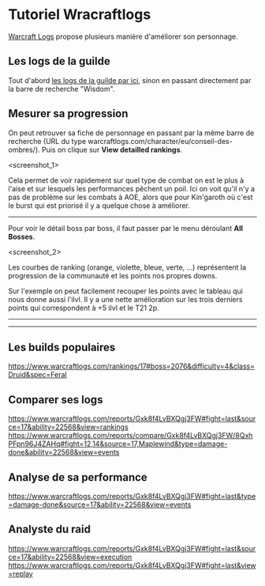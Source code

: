 # Tutoriel Wracraftlogs

[Warcraft Logs](https://www.warcraftlogs.com/) propose plusieurs manière d'améliorer son personnage.

## Les logs de la guilde

Tout d'abord [les logs de la guilde par ici](https://www.warcraftlogs.com/guilds/99437), sinon en passant directement par la barre de recherche "Wisdom".

## Mesurer sa progression

On peut retrouver sa fiche de personnage en passant par la même barre de recherche (URL du type warcraftlogs.com/character/eu/conseil-des-ombres/<personnage>). Puis on clique sur **View detailled rankings**.

<screenshot_1>

Cela permet de voir rapidement sur quel type de combat on est le plus à l'aise et sur lesquels les performances pêchent un poil.
Ici on voit qu'il n'y a pas de problème sur les combats à AOE, alors que pour Kin'garoth où c'est le burst qui est priorisé il y a quelque chose à améliorer.

----

Pour voir le détail boss par boss, il faut passer par le menu déroulant **All Bosses**.

<screenshot_2>

Les courbes de ranking (orange, violette, bleue, verte, ...) représentent la progression de la communauté et les points nos propres downs. 

Sur l'exemple on peut facilement recouper les points avec le tableau qui nous donne aussi l'ilvl. Il y a une nette amélioration sur les trois derniers points qui correspondent à +5 ilvl et le T21 2p.

---

---

## Les builds populaires

https://www.warcraftlogs.com/rankings/17#boss=2076&difficulty=4&class=Druid&spec=Feral

## Comparer ses logs

https://www.warcraftlogs.com/reports/Gxk8f4LvBXQgj3FW#fight=last&source=17&ability=22568&view=rankings
https://www.warcraftlogs.com/reports/compare/Gxk8f4LvBXQgj3FW/8QxhPFpn96J4ZAHq#fight=12,14&source=17,Maplewind&type=damage-done&ability=22568&view=events

## Analyse de sa performance

https://www.warcraftlogs.com/reports/Gxk8f4LvBXQgj3FW#fight=last&type=damage-done&source=17&ability=22568&view=events

## Analyste du raid

https://www.warcraftlogs.com/reports/Gxk8f4LvBXQgj3FW#fight=last&source=17&ability=22568&view=execution
https://www.warcraftlogs.com/reports/Gxk8f4LvBXQgj3FW#fight=last&view=replay
